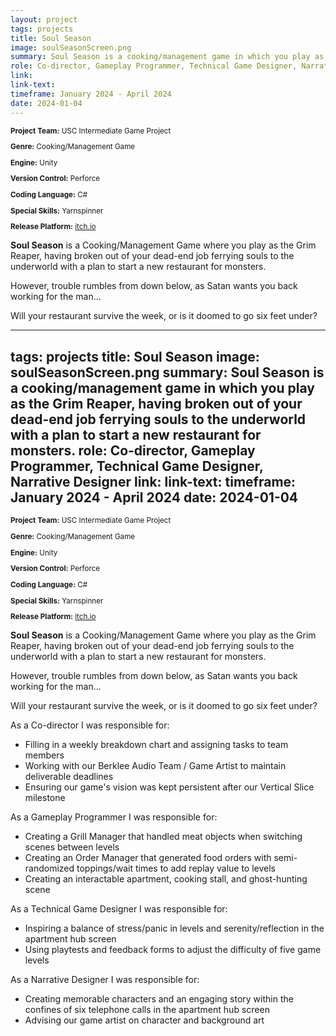 ```yaml
---
layout: project
tags: projects
title: Soul Season
image: soulSeasonScreen.png
summary: Soul Season is a cooking/management game in which you play as the Grim Reaper, having broken out of your dead-end job ferrying souls to the underworld with a plan to start a new restaurant for monsters.
role: Co-director, Gameplay Programmer, Technical Game Designer, Narrative Designer
link:
link-text:
timeframe: January 2024 - April 2024
date: 2024-01-04
---
```

<div class="textspace mt-8" style="font-size: smaller;">
    <p><strong>Project Team:</strong> USC Intermediate Game Project</p>
    <p><strong>Genre:</strong> Cooking/Management Game</p>
    <p><strong>Engine:</strong> Unity</p>
    <p><strong>Version Control:</strong> Perforce</p>
    <p><strong>Coding Language:</strong> C#</p>
    <p><strong>Special Skills:</strong> Yarnspinner</p>
    <p><strong>Release Platform:</strong> <a href="https://lukeandersen.itch.io/soul-season" class="highlight underline hover:text-purple-800">itch.io</a></p>
</div>

<div class="textspace mt-8">
    <p><strong>Soul Season</strong> is a Cooking/Management Game where you play as the Grim Reaper, having broken out of your dead-end job ferrying souls to the underworld with a plan to start a new restaurant for monsters.</p>
    <p>However, trouble rumbles from down below, as Satan wants you back working for the man…</p>
    <p>Will your restaurant survive the week, or is it doomed to go six feet under?</p>
</div>

---
tags: projects
title: Soul Season
image: soulSeasonScreen.png
summary: Soul Season is a cooking/management game in which you play as the Grim Reaper, having broken out of your dead-end job ferrying souls to the underworld with a plan to start a new restaurant for monsters.
role: Co-director, Gameplay Programmer, Technical Game Designer, Narrative Designer
link:
link-text:
timeframe: January 2024 - April 2024
date: 2024-01-04
---
<div class="textspace mt-8" style="font-size: smaller;">
    <p><strong>Project Team:</strong> USC Intermediate Game Project</p>
    <p><strong>Genre:</strong> Cooking/Management Game</p>
    <p><strong>Engine:</strong> Unity</p>
    <p><strong>Version Control:</strong> Perforce</p>
    <p><strong>Coding Language:</strong> C#</p>
    <p><strong>Special Skills:</strong> Yarnspinner</p>
    <p><strong>Release Platform:</strong> <a href="https://lukeandersen.itch.io/soul-season" class="highlight underline hover:text-purple-800">itch.io</a></p>
</div>

<div class="textspace mt-8">
    <p><strong>Soul Season</strong> is a Cooking/Management Game where you play as the Grim Reaper, having broken out of your dead-end job ferrying souls to the underworld with a plan to start a new restaurant for monsters.</p>
    <p>However, trouble rumbles from down below, as Satan wants you back working for the man…</p>
    <p>Will your restaurant survive the week, or is it doomed to go six feet under?</p>
</div>

<div class="textspace-no-margin my-8">
    <p>As a <span class="highlight">Co-director</span> I was responsible for:</p>
    <ul class="list-disc ml-4">
        <li>Filling in a weekly breakdown chart and assigning tasks to team members</li>
        <li>Working with our Berklee Audio Team / Game Artist to maintain deliverable deadlines</li>
        <li>Ensuring our game's vision was kept persistent after our Vertical Slice milestone</li>
    </ul>
</div>

<div class="textspace-no-margin my-8">
    <p>As a <span class="highlight">Gameplay Programmer</span> I was responsible for:</p>
    <ul class="list-disc ml-4">
        <li>Creating a Grill Manager that handled meat objects when switching scenes between levels</li>
        <li>Creating an Order Manager that generated food orders with semi-randomized toppings/wait times to add replay value to levels</li>
        <li>Creating an interactable apartment, cooking stall, and ghost-hunting scene</li>
    </ul>
</div>

<div class="textspace-no-margin my-8">
    <p>As a <span class="highlight">Technical Game Designer</span> I was responsible for:</p>
    <ul class="list-disc ml-4">
        <li>Inspiring a balance of stress/panic in levels and serenity/reflection in the apartment hub screen</li>
        <li>Using playtests and feedback forms to adjust the difficulty of five game levels</li>
    </ul>
</div>

<div class="textspace-no-margin my-8">
    <p>As a <span class="highlight">Narrative Designer</span> I was responsible for:</p>
    <ul class="list-disc ml-4">
        <li>Creating memorable characters and an engaging story within the confines of six telephone calls in the apartment hub screen</li>
        <li>Advising our game artist on character and background art</li>
    </ul>
</div>


